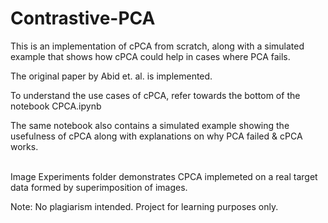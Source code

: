 # Contrastive-PCA
This is an implementation of cPCA from scratch, along with a simulated example that shows how cPCA could help in cases where PCA fails.

The original paper by Abid et. al. is implemented.

To understand the use cases of cPCA, refer towards the bottom of the notebook CPCA.ipynb

The same notebook also contains a simulated example showing the usefulness of cPCA along with explanations on why PCA failed & cPCA works.

</br> Image Experiments folder demonstrates CPCA implemeted on a real target data formed by superimposition of images.

Note: No plagiarism intended. Project for learning purposes only.
